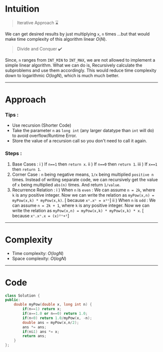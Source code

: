 # Intuition
> Iterative Approach ⌛

We can get desired results by just multiplying `x`, `n` times ...but that would make time complexity of this algorithm linear $O(N)$.

> Divide and Conquer ✔️

Since, `n` ranges from `INT_MIN` to `INT_MAX`, we are not allowed to implement a simple linear algorithm. What we can do is, Recursively calculate the subproblems and use them accordingly. This would reduce time complexity down to logarithmic $O(logN)$, which is much much better.

<hr/>

# Approach
### Tips :
- Use recursion (Shorter Code)
- Take the parameter `n` as `long int` (any larger datatype than `int` will do) to avoid overflow/Runtime Error.
- Store the value of a recursion call so you don't need to call it again.
### Steps :
1. Base Cases :
    i ) If `n==1` then `return x`.
    ii ) If `n==0` then `return 1`.
    iii ) If `x==1` then `return 1`.
2. Corner Case :
`n` being negative means, `1/x` being multiplied `positive n` times. Instead of writing separate code, we can recursively get the value of `x` being multiplied `abs(n)` times. And return `1/value`.
3. Recurrence Relation :
i ) When `n` is `even` : We can assume `n = 2k`, where `k` is any positive integer. Now we can write the relation as `myPow(x,n) = myPow(x,k) * myPow(x,k)`. [ because `xⁿ.xⁿ = x²ⁿ`]
ii ) When `n` is `odd` : We can assume `n = 2k + 1`, where `k` is any positive integer. Now we can write the relation as `myPow(x,n) = myPow(x,k) * myPow(x,k) * x`. [ because `xⁿ.xⁿ.x = (x)²ⁿ+¹`]

<hr/>

# Complexity
- Time complexity: $O(logN)$
- Space complexity: $O(logN)$

<hr/>

# Code
```cpp
class Solution {
public:
    double myPow(double x, long int n) {
        if(n==1) return x;
        if(x==1.0 or n==0) return 1.0;
        if(n<0) return 1.0/myPow(x, -n);
        double ans = myPow(x,n/2);
        ans *= ans;
        if(n&1) ans *= x;
        return ans;
    }
};
```
